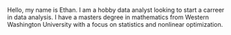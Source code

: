 Hello, my name is Ethan.  I am a hobby data analyst looking to start a carreer in data analysis.  I have a masters degree in mathematics from 
Western Washington University with a focus on statistics and nonlinear optimization.
